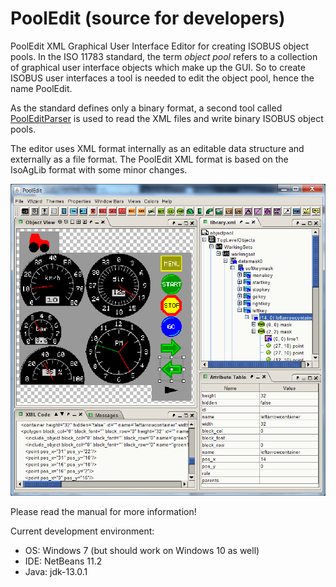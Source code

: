 # PoolEdit (source for developers)

PoolEdit XML Graphical User Interface Editor for creating ISOBUS
object pools. In the ISO 11783 standard, the term _object pool_ refers
to a collection of graphical user interface objects which make up the
GUI. So to create ISOBUS user interfaces a tool is needed to edit the
object pool, hence the name PoolEdit.

As the standard defines only a binary format, a second tool called
[PoolEditParser](https://github.com/moehman/PoolEditParser) is used to
read the XML files and write binary ISOBUS object pools.

The editor uses XML format internally as an editable data structure
and externally as a file format. The PoolEdit XML format is based on
the IsoAgLib format with some minor changes.

![Screenshot](screenshot.png)

Please read the manual for more information!

Current development environment:
* OS: Windows 7 (but should work on Windows 10 as well)
* IDE: NetBeans 11.2
* Java: jdk-13.0.1
